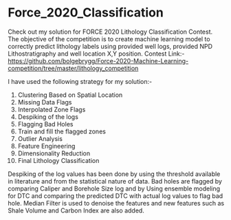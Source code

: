 # Force_2020_Classification
Check out my solution for FORCE 2020 Lithology Classification Contest. The objective of the competition is to create machine learning model to correctly predict lithology labels using provided well logs, provided NPD Lithostratigraphy and well location X,Y position. Contest Link:- https://github.com/bolgebrygg/Force-2020-Machine-Learning-competition/tree/master/lithology_competition

I have used the following strategy for my solution:-

1. Clustering Based on Spatial Location
2. Missing Data Flags
3. Interpolated Zone Flags
4. Despiking of the logs
5. Flagging Bad Holes
6. Train and fill the flagged zones
7. Outlier Analysis
8. Feature Engineering
9. Dimensionality Reduction
10. Final Lithology Classification

Despiking of the log values has been done by using the threshold available in literature and from the statistical nature of data. Bad holes are flagged by comparing Caliper and Borehole Size log and by Using ensemble modeling for DTC and comparing the predicted DTC with actual log values to flag bad hole. Median Filter is used to denoise the features and new features such as Shale Volume and Carbon Index are also added.
